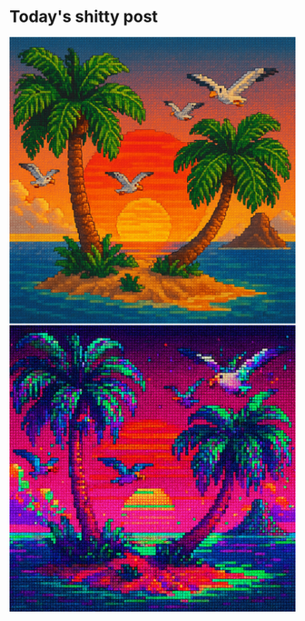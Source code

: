 # Today's shitty post
![Pixelated Sunset 1](/images/pixelated-sunset01.png)
![Pixelated Sunset 2](/images/pixelated-sunset02.png)